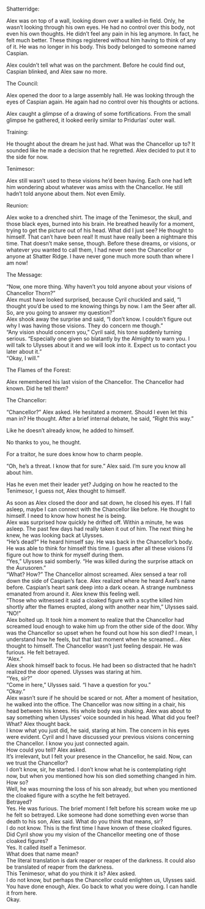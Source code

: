Shatterridge:  
  
Alex was on top of a wall, looking down over a walled-in field. Only, he wasn’t looking through his own eyes. He had no control over this body, not even his own thoughts. He didn’t feel any pain in his leg anymore. In fact, he felt much better. These things registered without him having to think of any of it. He was no longer in his body. This body belonged to someone named Caspian.  
  
Alex couldn’t tell what was on the parchment. Before he could find out, Caspian blinked, and Alex saw no more.  
  
The Council:  
  
Alex opened the door to a large assembly hall. He was looking through the eyes of Caspian again. He again had no control over his thoughts or actions.  
  
Alex caught a glimpse of a drawing of some fortifications. From the small glimpse he gathered, it looked eerily similar to Pridurlas’ outer wall.  
  
Training:  
  
He thought about the dream he just had. What was the Chancellor up to? It sounded like he made a decision that he regretted. Alex decided to put it to the side for now.  
  
Tenimesor:  
  
Alex still wasn’t used to these visions he’d been having. Each one had left him wondering about whatever was amiss with the Chancellor. He still hadn’t told anyone about them. Not even Emily.  
  
Reunion:  
  
Alex woke to a drenched shirt. The image of the Tenimesor, the skull, and those black eyes, burned into his brain. He breathed heavily for a moment, trying to get the picture out of his head. What did I just see? He thought to himself. That can’t have been real! It must have really been a nightmare this time. That doesn’t make sense, though. Before these dreams, or visions, or whatever you wanted to call them, I had never seen the Chancellor or anyone at Shatter Ridge. I have never gone much more south than where I am now!  
  
The Message:  
  
“Now, one more thing. Why haven’t you told anyone about your visions of Chancellor Thorn?”  
Alex must have looked surprised, because Cyril chuckled and said, “I thought you’d be used to me knowing things by now. I am the Seer after all. So, are you going to answer my question?”  
Alex shook away the surprise and said, “I don’t know. I couldn’t figure out why I was having those visions. They do concern me though.”  
“Any vision should concern you,” Cyril said, his tone suddenly turning serious. “Especially one given so blatantly by the Almighty to warn you. I will talk to Ulysses about it and we will look into it. Expect us to contact you later about it.”  
“Okay, I will.”  
  
The Flames of the Forest:  
  
Alex remembered his last vision of the Chancellor. The Chancellor had known. Did he tell them?  
  
The Chancellor:  
  
“Chancellor?” Alex asked. He hesitated a moment. Should I even let this man in? He thought. After a brief internal debate, he said, “Right this way.”  
  
Like he doesn’t already know, he added to himself.  
  
No thanks to you, he thought.  
  
For a traitor, he sure does know how to charm people.  
  
“Oh, he’s a threat. I know that for sure.” Alex said. I’m sure you know all about him.  
  
Has he even met their leader yet? Judging on how he reacted to the Tenimesor, I guess not, Alex thought to himself.  
  
As soon as Alex closed the door and sat down, he closed his eyes. If I fall asleep, maybe I can connect with the Chancellor like before. He thought to himself. I need to know how honest he is being.  
Alex was surprised how quickly he drifted off. Within a minute, he was asleep. The past few days had really taken it out of him. The next thing he knew, he was looking back at Ulysses.  
“He’s dead?” He heard himself say. He was back in the Chancellor’s body. He was able to think for himself this time. I guess after all these visions I’d figure out how to think for myself during them.  
“Yes,” Ulysses said somberly. “He was killed during the surprise attack on the Aurusoren.”  
“What? How?” The Chancellor almost screamed. Alex sensed a tear roll down the side of Caspian’s face. Alex realized where he heard Axel’s name before. Caspian’s heart sank deep into a dark ocean. A strange numbness emanated from around it. Alex knew this feeling well.  
“Those who witnessed it said a cloaked figure with a scythe killed him shortly after the flames erupted, along with another near him,” Ulysses said.  
“NO!”  
Alex bolted up. It took him a moment to realize that the Chancellor had screamed loud enough to wake him up from the other side of the door. Why was the Chancellor so upset when he found out how his son died? I mean, I understand how he feels, but that last moment when he screamed... Alex thought to himself. The Chancellor wasn’t just feeling despair. He was furious. He felt betrayed.  
“Alex.”  
Alex shook himself back to focus. He had been so distracted that he hadn’t realized the door opened. Ulysses was staring at him.  
“Yes, sir?”  
“Come in here,” Ulysses said. “I have a question for you.”  
“Okay.”  
Alex wasn’t sure if he should be scared or not. After a moment of hesitation, he walked into the office. The Chancellor was now sitting in a chair, his head between his knees. His whole body was shaking. Alex was about to say something when Ulysses’ voice sounded in his head. What did you feel?  
What? Alex thought back.  
I know what you just did, he said, staring at him. The concern in his eyes were evident. Cyril and I have discussed your previous visions concerning the Chancellor. I know you just connected again.  
How could you tell? Alex asked.  
It’s irrelevant, but I felt your presence in the Chancellor, he said. Now, can we trust the Chancellor?  
I don’t know, sir, he started. I don’t know what he is contemplating right now, but when you mentioned how his son died something changed in him.  
How so?  
Well, he was mourning the loss of his son already, but when you mentioned the cloaked figure with a scythe he felt betrayed.  
Betrayed?  
Yes. He was furious. The brief moment I felt before his scream woke me up he felt so betrayed. Like someone had done something even worse than death to his son, Alex said. What do you think that means, sir?  
I do not know. This is the first time I have known of these cloaked figures.  
Did Cyril show you my vision of the Chancellor meeting one of those cloaked figures?  
Yes. It called itself a Tenimesor.  
What does that name mean?  
The literal translation is dark reaper or reaper of the darkness. It could also be translated of reaper from the darkness.  
This Tenimesor, what do you think it is? Alex asked.  
I do not know, but perhaps the Chancellor could enlighten us, Ulysses said. You have done enough, Alex. Go back to what you were doing. I can handle it from here.  
Okay.